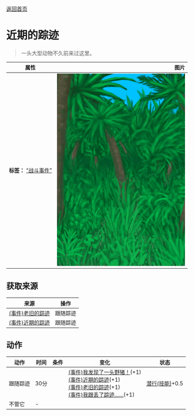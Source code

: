 [返回首页](index.md)  
# 近期的踪迹  
> 一头大型动物不久前来过这里。  
  
  属性  |   图片   
 ----  |  ----:   
 **标签：**	[“战斗事件”](tag_FightEvent.md)  |  ![](Sprite/Jungle.png)   
  
## 获取来源  
来源  |  操作  
----  |  ----  
[(事件)老旧的踪迹](Event_BoarTrailOld.md)  |  跟随踪迹  
[(事件)近期的踪迹](Event_BoarTrailRecent.md)  |  跟随踪迹  
## 动作  
动作  |  时间  |  条件  |  变化  |  状态  
----  |  ----  |  ----  |  ----  |  ----  
跟随踪迹  |  30分  |    |  [(事件)我发现了一头野猪！](Event_BoarFight.md)(+1)<br>[(事件)近期的踪迹](Event_BoarTrailRecent.md)(+1)<br>[(事件)老旧的踪迹](Event_BoarTrailOld.md)(+1)<br>[(事件)我跟丢了踪迹……](Event_BoarTrailLost.md)(+1)  |  [潜行(技能)](Skill_Stealth.md)+0.5  
不管它  |  -  |    |    |    
